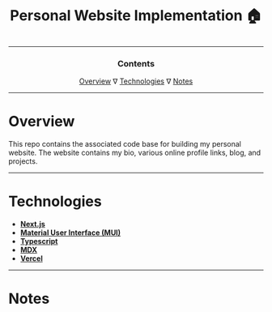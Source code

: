 <h1 align='center'>Personal Website Implementation 🏠</h1>

<img align='center' src=""/>

---

<h3 align='center'>Contents</h5>

<p align='center'>
  <a href="#overview">Overview</a> ∇
  <a href="#technologies">Technologies</a> ∇
  <a href="#notes">Notes</a>
</p>

---

# Overview

This repo contains the associated code base for building my personal website. The website contains my bio, various online profile links, blog, and projects.

---

# Technologies

- [**Next.js**](https://nextjs.org/)
- [**Material User Interface (MUI)**](https://mui.com/)
- [**Typescript**](https://www.typescriptlang.org/)
- [**MDX**](https://mdxjs.com/)
- [**Vercel**](https://vercel.com/)

---

# Notes
